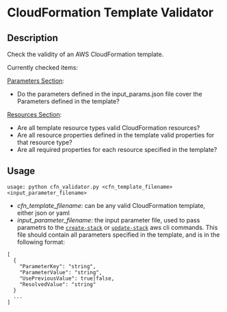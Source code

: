 # CloudFormation Template Validator

## Description

Check the validity of an AWS CloudFormation template.

Currently checked items:

<u>Parameters Section</u>:

- Do the parameters defined in the input_params.json file cover the Parameters defined in the template?


<u>Resources Section</u>:


- Are all template resource types valid CloudFormation resources?
- Are all resource properties defined in the template valid properties for that resource type?
- Are all required properties for each resource specified in the template?

## Usage

```
usage: python cfn_validator.py <cfn_template_filename> <input_parameter_filename>
```

- _cfn_template_filename_: can be any valid CloudFormation template, either json or yaml
- _input_parameter_filename_: the input parameter file, used to pass parametrs to the [`create-stack`](https://docs.aws.amazon.com/cli/latest/reference/cloudformation/create-stack.html) or [`update-stack`](https://docs.aws.amazon.com/cli/latest/reference/cloudformation/update-stack.html) aws cli commands. This file should contain all parameters specified in the template, and is in the following format:

``` 
[
  {
    "ParameterKey": "string",
    "ParameterValue": "string",
    "UsePreviousValue": true|false,
    "ResolvedValue": "string"
  }
  ...
]
```